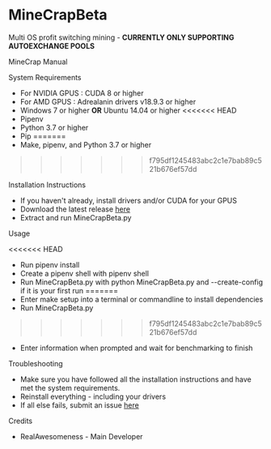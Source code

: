 # MineCrapBeta
Multi OS profit switching mining - **CURRENTLY ONLY SUPPORTING AUTOEXCHANGE POOLS**

MineCrap Manual

System Requirements

- For NVIDIA GPUS : CUDA 8 or higher
- For AMD GPUS : Adrealanin drivers v18.9.3 or higher
- Windows 7 or higher **OR** Ubuntu 14.04 or higher
<<<<<<< HEAD
- Pipenv
- Python 3.7 or higher
- Pip
=======
- Make, pipenv, and Python 3.7 or higher
>>>>>>> f795df1245483abc2c1e7bab89c521b676ef57dd

Installation Instructions

- If you haven&#39;t already, install drivers and/or CUDA for your GPUS
- Download the latest release [here](http://github.com/RealAwesomeness/MineCrapBeta/releases)
- Extract and run MineCrapBeta.py

Usage

<<<<<<< HEAD
- Run pipenv install
- Create a pipenv shell with pipenv shell
- Run MineCrapBeta.py with python MineCrapBeta.py and --create-config if it is your first run
=======
- Enter make setup into a terminal or commandline to install dependencies
- Run MineCrapBeta.py
>>>>>>> f795df1245483abc2c1e7bab89c521b676ef57dd
- Enter information when prompted and wait for benchmarking to finish

Troubleshooting

- Make sure you have followed all the installation instructions and have met the system requirements.
- Reinstall everything - including your drivers
- If all else fails, submit an issue [here](http://github.com/RealAwesomeness/MineCrapBeta/issues)

Credits

- RealAwesomeness - Main Developer
